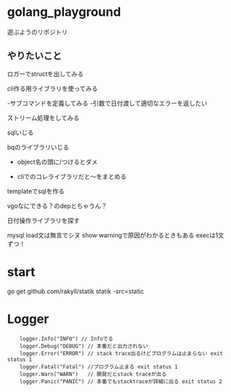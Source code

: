 # golang_playground
遊ぶようのリポジトリ

## やりたいこと
ロガーでstructを出してみる

cli作る用ライブラリを使ってみる

-サブコマンドを定義してみる
-引数で日付渡して適切なエラーを返したい

ストリーム処理をしてみる

sqlいじる

bqのライブラリいじる

- object名の頭に/つけるとダメ

- cliでのコレライブラリだと〜をまとめる

templateでsqlを作る

vgoなにできる？のdepとちゃうん？

日付操作ライブラリを探す

mysql
load文は無言でシヌ
show warningで原因がわかるときもある
execは1文ずつ！



# start
go get github.com/rakyll/statik
statik -src=static

# Logger
```
	logger.Info("INFO") // Infoでる
	logger.Debug("DEBUG") // 本番だと出力されない
	logger.Error("ERROR") // stack trace出るけどプログラムは止まらない exit status 1
	logger.Fatal("Fatal") //プログラム止まる exit status 1
	logger.Warn("WARN")   // 開発だとstack traceが出る
	logger.Panic("PANIC") // 本番でもstacktraceが詳細に出る exit status 2
```
